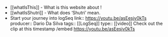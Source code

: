 - [[whatIsThis]]  - What is this website about !
- [[whatIsShutri]]  - What does ‘Shutri’ mean.
- Start your journey into logSeq
  link:: https://youtu.be/asEesjv0kTs
  producer:: Dario Da Silva
  tags:: [[LogSeq]]
  type:: [[video]]
  Check out the clip at this timestamp /embed https://youtu.be/asEesjv0kTs